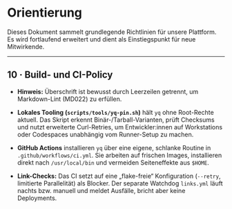 # Orientierung

Dieses Dokument sammelt grundlegende Richtlinien für unsere Plattform. Es wird fortlaufend erweitert und dient als Einstiegspunkt
für neue Mitwirkende.

---

## 10 · Build- und CI-Policy

- **Hinweis:** Überschrift ist bewusst durch Leerzeilen getrennt, um Markdown-Lint (MD022) zu erfüllen.

- **Lokales Tooling (`scripts/tools/yq-pin.sh`)** hält `yq` ohne Root-Rechte aktuell. Das Skript
  erkennt Binär-/Tarball-Varianten, prüft Checksums und nutzt erweiterte Curl-Retries, um
  Entwickler:innen auf Workstations oder Codespaces unabhängig vom Runner-Setup zu machen.

- **GitHub Actions** installieren `yq` über eine eigene, schlanke Routine in
  `.github/workflows/ci.yml`. Sie arbeiten auf frischen Images, installieren direkt nach
  `/usr/local/bin` und vermeiden Seiteneffekte aus `$HOME`.

- **Link-Checks:** Das CI setzt auf eine „flake-freie“ Konfiguration (`--retry`, limitierte
  Parallelität) als Blocker. Der separate Watchdog `links.yml` läuft nachts bzw. manuell und
  meldet Ausfälle, bricht aber keine Deployments.

<!-- Leere Zeilen um Liste für MD032 bereits gesetzt -->
